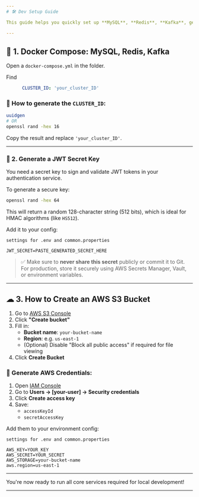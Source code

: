 ```yaml
---
# 🛠 Dev Setup Guide

This guide helps you quickly set up **MySQL**, **Redis**, **Kafka**, generate a **JWT token**, and configure an **AWS S3 bucket** for file storage.

---
```


## 🔧 1. Docker Compose: MySQL, Redis, Kafka

Open a `docker-compose.yml` in the folder.

Find 

```yaml
      CLUSTER_ID: 'your_cluster_ID'
```

### 🧠 How to generate the `CLUSTER_ID`:

```bash
uuidgen
# OR
openssl rand -hex 16
```

Copy the result and replace `'your_cluster_ID'`.

---

### 🔐 2. Generate a JWT Secret Key

You need a secret key to sign and validate JWT tokens in your authentication service.

To generate a secure key:

```bash
openssl rand -hex 64
```

This will return a random 128-character string (512 bits), which is ideal for HMAC algorithms (like `HS512`).

Add it to your config:

```properties
settings for .env and common.properties

JWT_SECRET=PASTE_GENERATED_SECRET_HERE
```

> ✅ Make sure to **never share this secret** publicly or commit it to Git.  
> For production, store it securely using AWS Secrets Manager, Vault, or environment variables.

---

## ☁ 3. How to Create an AWS S3 Bucket

1. Go to [AWS S3 Console](https://console.aws.amazon.com/s3/)
2. Click **"Create bucket"**
3. Fill in:
   - **Bucket name**: `your-bucket-name`
   - **Region**: e.g. `us-east-1`
   - (Optional) Disable "Block all public access" if required for file viewing
4. Click **Create Bucket**

### 🔐 Generate AWS Credentials:

1. Open [IAM Console](https://console.aws.amazon.com/iam/)
2. Go to **Users → [your-user] → Security credentials**
3. Click **Create access key**
4. Save:
   - `accessKeyId`
   - `secretAccessKey`

Add them to your environment config:

```properties
settings for .env and common.properties

AWS_KEY=YOUR_KEY
AWS_SECRET=YOUR_SECRET
AWS_STORAGE=your-bucket-name
aws.region=us-east-1
```
---

You're now ready to run all core services required for local development!

---

